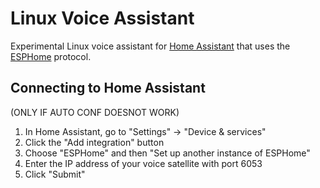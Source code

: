 # Linux Voice Assistant

Experimental Linux voice assistant for [Home Assistant][homeassistant] that uses the [ESPHome][esphome] protocol.

## Connecting to Home Assistant
(ONLY IF AUTO CONF DOESNOT WORK)

1. In Home Assistant, go to "Settings" -> "Device & services"
2. Click the "Add integration" button
3. Choose "ESPHome" and then "Set up another instance of ESPHome"
4. Enter the IP address of your voice satellite with port 6053
5. Click "Submit"


<!-- Links -->
[homeassistant]: https://www.home-assistant.io/
[esphome]: https://esphome.io/
